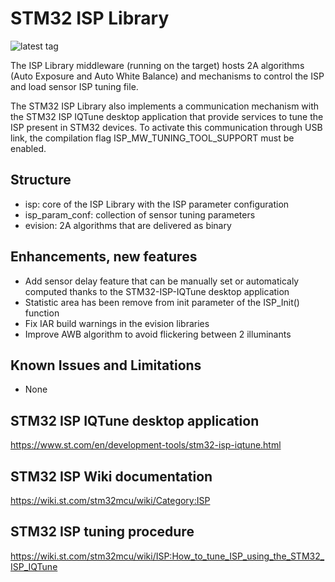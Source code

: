 # STM32 ISP Library

![latest tag](https://img.shields.io/github/v/tag/STMicroelectronics/stm32-mw-isp.svg?color=brightgreen)

The ISP Library middleware (running on the target) hosts 2A algorithms
(Auto Exposure and Auto White Balance) and mechanisms to control the
ISP and load sensor ISP tuning file.

The STM32 ISP Library also implements a communication mechanism with the
STM32 ISP IQTune desktop application that provide services to tune the
ISP present in STM32 devices.
To activate this communication through USB link, the compilation flag
ISP_MW_TUNING_TOOL_SUPPORT must be enabled.

## Structure
- isp: core of the ISP Library with the ISP parameter configuration
- isp_param_conf: collection of sensor tuning parameters
- evision: 2A algorithms that are delivered as binary

## Enhancements, new features
- Add sensor delay feature that can be manually set or automaticaly computed thanks to the STM32-ISP-IQTune desktop application
- Statistic area has been remove from init parameter of the ISP_Init() function
- Fix IAR build warnings in the evision libraries
- Improve AWB algorithm to avoid flickering between 2 illuminants

## Known Issues and Limitations
- None

## STM32 ISP IQTune desktop application
<https://www.st.com/en/development-tools/stm32-isp-iqtune.html>

## STM32 ISP Wiki documentation
<https://wiki.st.com/stm32mcu/wiki/Category:ISP>

## STM32 ISP tuning procedure
<https://wiki.st.com/stm32mcu/wiki/ISP:How_to_tune_ISP_using_the_STM32_ISP_IQTune>
